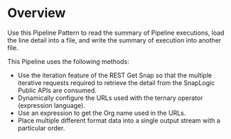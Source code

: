 # Overview

Use this Pipeline Pattern to read the summary of Pipeline executions, load the line detail into a file, and write the summary of execution into another file.&#x20;

This Pipeline uses the following methods:

* Use the iteration feature of the REST Get Snap so that the multiple iterative requests required to retrieve the detail from the SnapLogic Public APIs are consumed.
* Dynamically configure the URLs used with the ternary operator (expression language).
* Use an expression to get the Org name used in the URLs.
* Place multiple different format data into a single output stream with a particular  order.&#x20;
